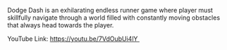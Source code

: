 Dodge Dash is an exhilarating endless runner game where player must skillfully navigate through a world filled with constantly moving obstacles that always head towards the player.

YouTube Link: https://youtu.be/7VdOubUi4lY 
